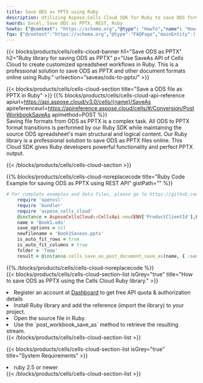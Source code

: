 ```yaml
---
title: Save ODS as PPTX using Ruby 
description: Utilizing Aspose.Cells Cloud SDK for Ruby to save ODS format file as PPTX format file. 
kwords: Excel, Save ODS as PPTX, REST, Ruby
howto: {"@context": "https://schema.org","@type": "HowTo","name": "How to save ODS as PPTX using the Cells Cloud Ruby library.","description": "How to save ODS as PPTX using the Cells Cloud Ruby library.","image": {"@type": "ImageObject"},"url": "/ruby/saveas/ods-to-pptx/","step": [{ "@type": "HowToStep","name": "How to save ODS as PPTX using the Cells Cloud Ruby library. step 1", "image": {"@type": "ImageObject",},"url": "/ruby/saveas/ods-to-pptx/","text": "Register an account at <a href='https://dashboard.aspose.cloud/'>Dashboard</a> to get free API quota & authorization details",},{ "@type": "HowToStep","name": "How to save ODS as PPTX using the Cells Cloud Ruby library. step 1", "image": {"@type": "ImageObject",},"url": "/ruby/saveas/ods-to-pptx/","text": "Install Ruby library and add the reference (import the library) to your project.",},{ "@type": "HowToStep","name": "How to save ODS as PPTX using the Cells Cloud Ruby library. step 1", "image": {"@type": "ImageObject",},"url": "/ruby/saveas/ods-to-pptx/","text": "Open the source file in Ruby.",},{ "@type": "HowToStep","name": "How to save ODS as PPTX using the Cells Cloud Ruby library. step 1", "image": {"@type": "ImageObject",},"url": "/ruby/saveas/ods-to-pptx/","text": "Use the `post_workbook_save_as` method to retrieve the resulting stream.",}, ],"supply": {"@type": "HowToSupply","name": "document"},"tool": [{"@type": "HowToTool","name": "RubyMine, Visual Studio Code, Aptana Studio, NetBeans"},{"@type": "HowToTool","name": "Aspose Cells"}],"totalTime": "PT6M"}
fqa: {"@context":"https://schema.org","@type":"FAQPage","mainEntity":[{"@type":"Question","name":"Why save file as other formats file in C# using REST API?","acceptedAnswer":{"@type":"Answer","text":"Documents are encoded in many ways, and some files may be incompatible with the software you use. To open and read such files, just save them as appropriate file formats.<br/><ol><li>Install .NET SDK and add the reference (import the library) to your project.</li><li>Open the source file in C# using REST API.</li><li>Call the PostWorkbookSaveAsRequest() method, passing an output filename with required extension.</li><li>Get the result of save as a separate file.</li></ol>"}},{"@type":"Question","name":"What file formats can I save as with your C# library?","acceptedAnswer":{"@type":"Answer","text":"We support a variety of file formats for conversion using .NET library, including XLSX, Excel, xls , PDF, CSV, HTML, Markdown, XML, PNG, JPG, TIFF, Json, TXT and many more."}},{"@type":"Question","name":"What is the maximum allowed file size for conversion using this .NET library?","acceptedAnswer":{"@type":"Answer","text":"There are no file size limits for format conversions using .NET library."}}]}
---
```



{{< blocks/products/cells/cells-cloud-banner h1="Save ODS as PPTX" h2="Ruby library for saving ODS as PPTX" p="Use SaveAs API of Cells Cloud to create customized spreadsheet workflows in Ruby. This is a professional solution to save ODS as PPTX and other document formats online using Ruby." urlsection="saveas/ods-to-pptx/" >}}

{{< blocks/products/cells/cells-cloud-section  title="Save a ODS file as PPTX in Ruby" >}}
{{% blocks/products/cells/cells-cloud-api-reference  apiurl=https://api.aspose.cloud/v3.0/cells/{name}/SaveAs  apireferenceurl=https://apireference.aspose.cloud/cells/#/Conversion/PostWorkbookSaveAs  apimethod=POST %}}
<br/>
Saving file formats from ODS as PPTX is a complex task. All ODS to PPTX format transitions is performed by our Ruby SDK while maintaining the source ODS spreadsheet's main structural and logical content. Our Ruby library is a professional solution to save ODS as PPTX files online. This Cloud SDK gives Ruby developers powerful functionality and perfect PPTX output.

{{< /blocks/products/cells/cells-cloud-section >}}

{{% blocks/products/cells/cells-cloud-noreplacecode title="Ruby Code Example for saving ODS as PPTX using REST API" gistPath="" %}}
  
```ruby
# For complete examples and data files, please go to https://github.com/aspose-cells-cloud/aspose-cells-cloud-ruby/
    require 'openssl'
    require 'bundler'
    require 'aspose_cells_cloud'
    @instance = AsposeCellsCloud::CellsApi.new(ENV['ProductClientId'],ENV['ProductClientSecret'])
    name = 'Book1.ods'
    save_options = nil
    newfilename = 'Book1Saveas.pptx'
    is_auto_fit_rows = true
    is_auto_fit_columns = true
    folder = 'Temp'
    result = @instance.cells_save_as_post_document_save_as(name, { :save_options=>save_options, :newfilename=>(folder+"/"+newfilename), :is_auto_fit_rows=>is_auto_fit_rows, :is_auto_fit_columns=>is_auto_fit_columns, :folder=>folder})
```
  
{{% /blocks/products/cells/cells-cloud-noreplacecode  %}}
<br/>
{{< blocks/products/cells/cells-cloud-section-list isGrey="true"  title="How to save ODS as PPTX using the Cells Cloud Ruby library." >}}
<li>Register an account at <a href="https://dashboard.aspose.cloud/">Dashboard</a> to get free API quota & authorization details</li>
<li>Install Ruby library and add the reference (import the library) to your project.</li>
<li>Open the source file in Ruby.</li>
<li>Use the `post_workbook_save_as` method to retrieve the resulting stream.</li>
{{< /blocks/products/cells/cells-cloud-section-list >}}

{{< blocks/products/cells/cells-cloud-section-list isGrey="true"  title="System Requirements" >}}
<li>ruby 2.5 or newer</li>
{{< /blocks/products/cells/cells-cloud-section-list >}}
